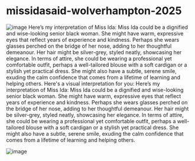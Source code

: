 # missidasaid-wolverhampton-2025
![image](https://github.com/user-attachments/assets/ec95c8ba-a3e5-4388-8a53-ec448df461bc)
Here’s my interpretation of Miss Ida:
Miss Ida could be a dignified and wise-looking senior black woman. She might have warm, expressive eyes that reflect years of experience and kindness. Perhaps she wears glasses perched on the bridge of her nose, adding to her thoughtful demeanour. Her hair might be silver-grey, styled neatly, showcasing her elegance.
In terms of attire, she could be wearing a professional yet comfortable outfit, perhaps a well-tailored blouse with a soft cardigan or a stylish yet practical dress. She might also have a subtle, serene smile, exuding the calm confidence that comes from a lifetime of learning and helping others.
Here's a visual interpretation for you:
Here’s my interpretation of Miss Ida:
Miss Ida could be a dignified and wise-looking senior black woman. She might have warm, expressive eyes that reflect years of experience and kindness. Perhaps she wears glasses perched on the bridge of her nose, adding to her thoughtful demeanour. Her hair might be silver-grey, styled neatly, showcasing her elegance.
In terms of attire, she could be wearing a professional yet comfortable outfit, perhaps a well-tailored blouse with a soft cardigan or a stylish yet practical dress. She might also have a subtle, serene smile, exuding the calm confidence that comes from a lifetime of learning and helping others.

![image](https://github.com/user-attachments/assets/b242334a-ae7b-4822-9a50-4f77407bf49f)
